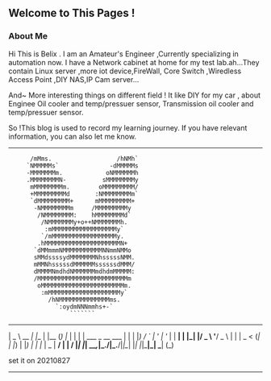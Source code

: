 ## Welcome to This Pages !

### About Me
Hi This is Belix .
I am an Amateur's Engineer ,Currently specializing in automation now.
I have a Network cabinet at home for my test lab.ah...They contain Linux server ,more iot device,FireWall, Core Switch ,Wiredless Access Point ,DIY NAS,IP Cam server...

And~ More interesting things on different field ! It like DIY for my car , about Enginee Oil cooler and temp/pressuer sensor, Transmission oil cooler and temp/pressuer sensor.

So !This blog is used to record my learning journey. If you have relevant information, you can also let me know.

- - -
          /mMms.                  /hNMh`          
         `NMMMMMs`              -dMMMMMs          
         -MMMMMMMm.            oNMMMMMMh          
         .MMMMMMMMN-          sMMMMMMMMy          
          mMMMMMMMMm.        oMMMMMMMMM/          
          +MMMMMMMMMd       :NMMMMMMMMm`          
          `dMMMMMMMMM+      mMMMMMMMMM+           
           -NMMMMMMMMm     /MMMMMMMMMy            
            /NMMMMMMMM:    hMMMMMMMMd`            
             /NMMMMMMMy+o++NMMMMMMMh.             
              :mMMMMMMMMMMMMMMMMMMy`              
             `/mMMMMMMMMMMMMMMMMMMy.              
            .hMMMMMMMMMMMMMMMMMMMMMN+             
           `dMMmmmNMMMMMMMMMMMNNmmNMMo            
           sMMdssssydMMMMMMMNhsssssNMM.           
           mMMNhsssssdMMMMMMssssssdMMM/           
           dMMMMNmdhdNMMMMMMmdhdmMMMMM:           
           /MMMMMMMMMMMMMMMMMMMMMMMMMm            
            oMMMMMMMMMMMMMMMMMMMMMMMm.            
             :mMMMMMMMMMMMMMMMMMMMMy`             
               /hNMMMMMMMMMMMMMMms.               
                 `:oydmNNNmmhs+-`                 
                     ```````                      
 
 ____       _     _     _ _     _   _                 _ 
|  _ \ __ _| |__ | |__ (_) |_  | | | | ___ _ __ ___  | |
| |_) / _` | '_ \| '_ \| | __| | |_| |/ _ \ '__/ _ \ | |
|  _ < (_| | |_) | |_) | | |_  |  _  |  __/ | |  __/ |_|
|_| \_\__,_|_.__/|_.__/|_|\__| |_| |_|\___|_|  \___| (_)
                                                        
set it on 20210827
- - - 
